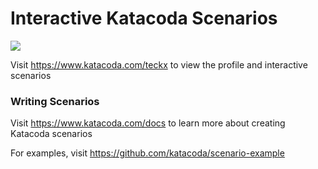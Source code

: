 # Interactive Katacoda Scenarios

[![](http://shields.katacoda.com/katacoda/teckx/count.svg)](https://www.katacoda.com/teckx "Get your profile on Katacoda.com")

Visit https://www.katacoda.com/teckx to view the profile and interactive scenarios

### Writing Scenarios
Visit https://www.katacoda.com/docs to learn more about creating Katacoda scenarios

For examples, visit https://github.com/katacoda/scenario-example
